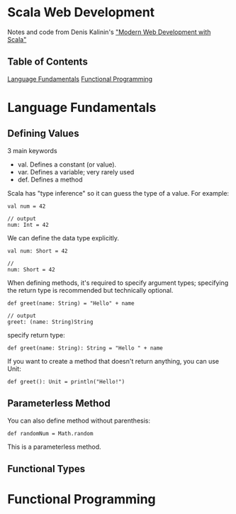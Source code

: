 # Scala Web Development

Notes and code from Denis Kalinin's ["Modern Web Development with Scala"](https://leanpub.com/modern-web-development-with-scala)

## Table of Contents

[Language Fundamentals]()
[Functional Programming]()


# Language Fundamentals

## Defining Values

3 main keywords

* val. Defines a constant (or value). 
* var. Defines a variable; very rarely used
* def. Defines a method

Scala has "type inference" so it can guess the type of a value. For example:

```
val num = 42

// output
num: Int = 42
```

We can define the data type explicitly. 

```
val num: Short = 42

//
num: Short = 42
```

When defining methods, it's required to specify argument types; specifying the return type is recommended but technically optional. 

```
def greet(name: String) = "Hello" + name

// output
greet: (name: String)String
```

specify return type:

```
def greet(name: String): String = "Hello " + name
```

If you want to create a method that doesn't return anything, you can use Unit:

```
def greet(): Unit = println("Hello!")
```

## Parameterless Method

You can also define method without parenthesis: 

```
def randomNum = Math.random
```

This is a parameterless method. 

## Functional Types




# Functional Programming
